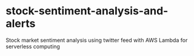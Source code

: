 # stock-sentiment-analysis-and-alerts
Stock market sentiment analysis using twitter feed with AWS Lambda for serverless computing 
